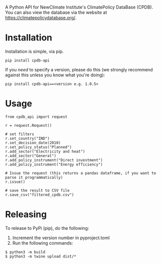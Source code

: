 A Python API for NewClimate Institute's ClimatePolicy DataBase (CPDB). You can also view the database via the website at https://climatepolicydatabase.org/.

# Installation

Installation is simple, via pip.

```
pip install cpdb-api
```

If you *need* to specify a version, please do this (we strongly recommend against this unless you know what you're doing):
```
pip install cpdb-api==<version e.g. 1.0.5>
```

# Usage

```
from cpdb_api import request 

r = request.Request()

# set filters
r.set_country("IND")
r.set_decision_date(2010)
r.set_policy_status("Planned")
r.add_sector("Electricity and heat")
r.add_sector("General")
r.add_policy_instrument("Direct investment")
r.add_policy_instrument("Energy efficiency")

# Issue the request (this returns a pandas dataframe, if you want to parse it programmatically)
r.issue()

# save the result to CSV file
r.save_csv("filtered_cpdb.csv")
```

# Releasing

To release to PyPi (pip), do the following:

1. Increment the version number in pyproject.toml
2. Run the following commands:
```
$ python3 -m build
$ python3 -m twine upload dist/*
```
